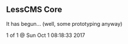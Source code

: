 LessCMS Core
------------

It has begun... (well, some prototyping anyway)


1 of 1 @ Sun Oct  1 08:18:33 2017
